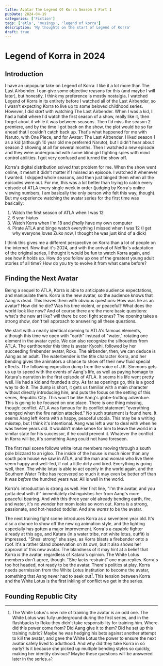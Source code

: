 ```yaml
---
title: Avatar The Legend Of Korra Season 1 Part 1 
pubDate: 2024-04-19
categories: ['Fiction']
tags: ['atla', 'musings', 'legend of korra']
description: 'My thoughts on the start of Legend of Korra'
draft: true
---
```


# Legend of Korra in 2024 

## Introduction
I have an unpopular take on Legend of Korra: I like it a lot more than The Last Airbender. I can give some objective reasons for this (and maybe I will later), but honestly, I think my preference is mostly nostalgia. I watched Legend of Korra in its entirety before I watched all of the Last Airbender, so I wasn't expecting Korra to live up to some beloved childhood series. However, I did _start_ with watching The Last Airbender. When I was a kid, I had a habit where I'd watch the first season of a show, really like it, then forget about it while it was between seasons. Then I'd miss the season 2 premiere, and by the time I got back on the show, the plot would be so far ahead that I couldn't catch back up. That's what happened for me with Naruto, with One Piece, and for Avatar: The Last Airbender. I liked season 1 as a kid (although 10 year old me preferred Naruto), but I didn't hear about season 2 showing at all for several months. Then I watched a new episode and they were underground with some blind girl fighting spies with mind control abilities. I got very confused and turned the show off.

Korra's digital distribution solved that problem for me. When the show went online, it meant it didn't matter if I missed an episode. I watched it whenever I wanted. I skipped whole seasons, and then just binged them when all the episodes were out. For me, this was a lot better than trying to catch every episode of ATLA every single week in order (judging by Korra's online viewing numbers, I am basically the only person who felt this way, though). But my experience watching the avatar series for the first time was basically:
1. Watch the first season of ATLA when I was 12
2. 6 year hiatus
3. Watch Korra when I'm 18 and _finally_ have my own computer
4. Pirate ATLA and binge watch everything I missed when I was 12 (I get why everyone loves Zuko now, I thought he was just kind of a dick)

I think this gives me a different perspective on Korra than a lot of people on the internet. Now that it's 2024, and with the arrival of Netflix's adaptation of the original series, I thought it would be fun to watch Korra again, and see how it holds up. How do you follow up one of the greatest young adult stories of all time? How do you try to evolve it from what came before?

## Finding the Next Avatar
Being a sequel to ATLA, Korra is able to anticipate audience expectations, and manipulate them. Korra is the new avatar, so the audience knows that Aang is dead. This leaves them with obvious questions: How was he as an avatar? How did he die? Was his time violent, or peaceful? What does the world look like now? And of course there are the more basic questions: what's the new art like? will there be cool fight scenes? The opening takes a strong show, don't tell approach to answering all these questions. 

We start with a nearly identical opening to ATLA's famous elements, although this time we open with "earth" instead of "water," rotating one element in the avatar cycle. We can also recognize the silhouettes from ATLA. The earthbender this time is avatar Kyoshi, followed by her succeeding firebender avatar, Roku. The airbender, then, we can deduce is Aang as an adult. The waterbender is the title character Korra, and her bending gives the animators a chance to show off their new fluid special effects. The following exposition dump from the voice of J.K. Simmons gets us up to speed with the events of Aang's life, as well as paying homage to Katara's narration in the first episode of ATLA. It seems his life went pretty well. He had a kid and founded a city. As far as openings go, this is a good way to do it. The dump is short, it gets us familiar with a main character without directly introducing him, and puts the focus on the setting of this series, Republic City. This won't be like Aang's globe-trotting adventure. This is going to be focused on one place. There is one thing missing, though: conflict. ATLA was famous for its conflict statement "everything changed when the fire nation attacked." No such statement is found here. It seems Aang left Korra with a happy, peaceful utopia. This may be a writing misstep, but I think it's intentional. Aang was left a war to deal with when he was twelve years old. It wouldn't make sense for him to leave the world in a similar state for his successor, if he could prevent it. Whatever the conflict in Korra will be, it's something Aang could not have foreseen.

The first real scene follows white lotus members moving through a south pole blizzard to an igloo. The inside of the house is much nicer than any south pole house we saw in ATLA, and the man and woman who live there seem happy and well-fed, if not a little dirty and tired. Everything is going well, then. The white lotus is able to act openly in the world again, and the Southern Water Tribe has recovered so much it may even be better off than it was _before_ the hundred years war. All is well in the world.

Korra's introduction is strong as well. Her first line, "I'm the avatar, and you gotta deal with it!" immediately distinguishes her from Aang's more peaceful bearing. And with this three year old already bending earth, fire, and water, it's no wonder her mom looks so worn out. Korra is a strong, passionate, and hot-headed toddler. And she _wants_ to be the avatar.

The next training fight scene introduces Korra as a seventeen year old. It's also a chance to show off the new cg animation style, and the lighting especially has gotten a major improvement. Korra's a capable fighter already at this age, and Katara (in a water tribe, not white lotus, outfit) is impressed. "Shes' strong" she says, as Korra blasts a firebender onto a roof. It's a rather bland observation on its own, but it also shows her approval of this new avatar. The blandness of it may hint at a belief that Korra _is_ the avatar, regardless of Katara's opinion. The White Lotus members don't agree, though. "She lacks restraint" one man replies. Korra's too hot headed, not ready to be the avatar. There's politics at play. Korra needs permission from the White Lotus institution to become the avatar, something that Aang never had to seek out[^1]. This tension between Korra and the White Lotus is the first inkling of conflict we get in the series.

## Founding Republic City

[^1]: The White Lotus's new role of training the avatar is an odd one. The White Lotus was fully underground during the first series, and in the flashbacks to Roku they didn't take responsibility for training him. Where did this power come from? Did Aang give it to them? Did he set up this training rubric? Maybe he was hedging his bets against another attempt to kill the avatar, and gave the White Lotus the power to ensure the next avatar safely lived to adulthood. And why did they take Korra in so early? Is it because she picked up multiple bending styles so quickly, making her identity obvious? Maybe these questions will be answered later in the series.
